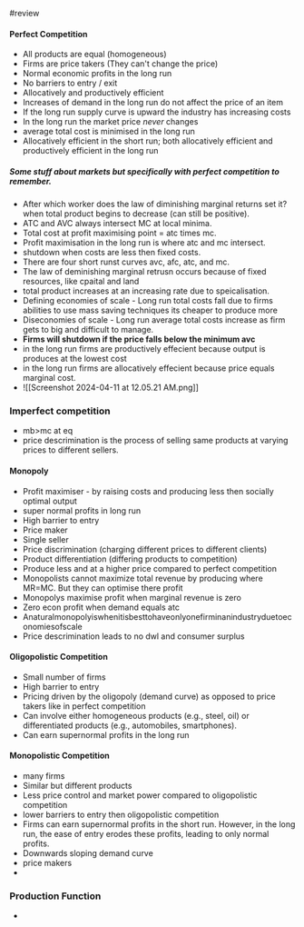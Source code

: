 #review 
#### Perfect Competition
- All products are equal (homogeneous)
- Firms are price takers (They can't change the price)
- Normal economic profits in the long run
- No barriers to entry / exit
- Allocatively and productively efficient
- Increases of demand in the long run do not affect the price of an item
- If the long run supply curve is upward the industry has increasing costs
- In the long run the market price *never* changes
- average total cost is minimised in the long run
- Allocatively efficient in the short run; both allocatively efficient and productively efficient in the long run

##### Some stuff about markets but specifically with perfect competition to remember.
- After which worker does the law of diminishing marginal returns set it? when total product begins to decrease (can still be positive).
- ATC and AVC always intersect MC at local minima.
- Total cost at profit maximising point = atc times mc.
- Profit maximisation in the long run is where atc and mc intersect.
- shutdown when costs are less then fixed costs. 
- There are four short runst curves avc, afc, atc, and mc.
- The law of deminishing marginal retrusn occurs because of fixed resources, like cpaital and land 
- total product increases at an increasing rate due to speicalisation.
- Defining economies of scale - Long run total costs fall due to firms abilities to use mass saving techniques its cheaper to produce more
- Diseconomies of scale - Long run average total costs increase as firm gets to big and difficult to manage.
- **Firms will shutdown if the price falls below the minimum avc**
- in the long run firms are productively effecient because output is produces at the lowest cost
- in the long run firms are allocatively effecient because price equals marginal cost.
- ![[Screenshot 2024-04-11 at 12.05.21 AM.png]]

### Imperfect competition
- mb>mc at eq
- price descrimination is the process of selling same products at varying prices to different sellers.
#### Monopoly
- Profit maximiser - by raising costs and producing less then socially optimal output
- super normal profits in long run
- High barrier to entry
- Price maker
- Single seller
- Price discrimination (charging different prices to different clients)
- Product differentiation (differing products to competition)
- Produce less and at a higher price compared to perfect competition
- Monopolists cannot maximize total revenue by producing where MR=MC. But they can optimise there profit
- Monopolys maximise profit when marginal revenue is zero
- Zero econ profit when demand equals atc
- Anaturalmonopolyiswhenitisbesttohaveonlyonefirminanindustryduetoeconomiesofscale
- Price descrimination leads to no dwl and consumer surplus 
#### Oligopolistic Competition
- Small number of firms
- High barrier to entry
- Pricing driven by the oligopoly (demand curve) as opposed to price takers like in perfect competition
- Can involve either homogeneous products (e.g., steel, oil) or differentiated products (e.g., automobiles, smartphones).
- Can earn supernormal profits in the long run
#### Monopolistic Competition
- many firms
- Similar but different products
- Less price control and market power compared to oligopolistic competition
- lower barriers to entry then oligopolistic competition
- Firms can earn supernormal profits in the short run. However, in the long run, the ease of entry erodes these profits, leading to only normal profits.
- Downwards sloping demand curve
- price makers
- 

### Production Function
- 
